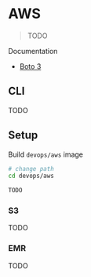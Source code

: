 # AWS

> TODO

Documentation

* [Boto 3](https://boto3.readthedocs.io/en/latest/reference/services/index.html)

## CLI

TODO

## Setup

Build `devops/aws` image
```bash
# change path
cd devops/aws

TODO
```

### S3

TODO

### EMR

TODO
